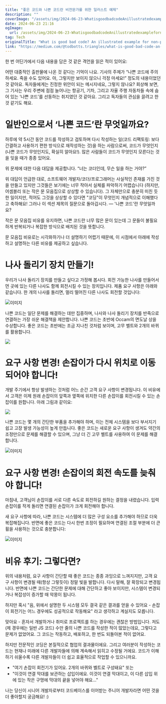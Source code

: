 ```yaml
---
title: "좋은 코드와 나쁜 코드란 비전문가를 위한 일러스트 예제"
description: ""
coverImage: "/assets/img/2024-06-23-WhatisgoodbadcodeAnillustratedexamplefornon-programmers_0.png"
date: 2024-06-23 21:16
ogImage:
  url: /assets/img/2024-06-23-WhatisgoodbadcodeAnillustratedexamplefornon-programmers_0.png
tag: Tech
originalTitle: "What is good bad code? An illustrated example for non-programmers"
link: "https://medium.com/@todbotts.triangles/what-is-good-bad-code-an-illustrated-example-for-non-programmers-1222b600a0f0"
---
```


한 번 어딘가에서 다음 내용을 담은 것 같은 격언을 읽은 적이 있어요:

어떤 대중적인 출판물에 나온 것 같다는 기억이 나요. 기사의 주제가 “나쁜 코드에 주의하세요. 죽을 수도 있어요. 아, 그렇지만 보이지 않으니 걱정 마세요!” 정도의 내용이었던 것 같아요. 독자들에게는 진정한 위안이 되는 메시지네요, 그렇지 않나요? 회상해 보면, 그 기사는 우리 주변에 점점 늘어나는 항공기, 기차, 그리고 자율 주행 자동차들 속에 숨어 있는 ‘나쁜 코드’를 선동하는 취지였던 것 같아요. 그리고 독자들의 관심을 끌려고 한 것 같기도 해요.

# 일반인으로서 ‘나쁜 코드’란 무엇일까요?

하루에 약 5시간 동안 코드를 작성하고 검토하며 다시 작성하는 일(코드 리팩토링: 보다 간결하고 사용하기 편한 방식으로 재작성하는 것)을 하는 사람으로써, 코드가 무엇인지(나쁜 코드가 무엇인지도, 확실히 알아요!). 많은 사람들이 코드가 무엇인지 모른다는 것을 잊을 때가 종종 있어요.

<div class="content-ad"></div>

위 문제에 대한 다음 대답을 제공합니다. “너는 코더인데, 무슨 일을 하는 거야?”

위 대답이 언급한 대로, 소프트웨어 개발자/코더/프로그래머는 사실적인 존재를 가진 것을 만들고 있지만 그것들은 보기에는 너무 작아서 실체를 파악하기 어렵습니다 (하지만, 어셈블리 또는 작은 문 모음집으로 상상할 수 있습니다). 그 자체만으로 충분히 미친 듯한 일이지만, 적어도 그것을 상상할 수 있다면 "코딩"이 무엇인지 개념적으로 이해했다고 축하해요! 그러나 이 섹션 제목의 질문으로 돌아갑시다. — '나쁜 코드'란 무엇일까요?

작은 문 모음집 비유를 유지하면, 나쁜 코드란 너무 많은 문이 있는데 그 문들이 불필요하게 반복되거나 복잡한 방식으로 배치된 것을 뜻합니다.

문 모음집 비유로는 시각화하기나 더 설명하기 어렵기 때문에, 이 시점에서 아래에 작성하고 설명하는 다른 비유를 제공하고 싶습니다.

<div class="content-ad"></div>

# 나사 돌리기 장치 만들기!

우리가 나사 돌리기 장치를 만들고 싶다고 가정해 봅시다. 회전 가능한 나사를 만들어서 먼 곳에 있는 다른 나사도 함께 회전시킬 수 있는 장치입니다. 제품 요구 사항은 아래와 같습니다. 한 개의 나사를 돌리면, 멀리 떨어진 다른 나사도 회전할 것입니다:

![이미지](/assets/img/2024-06-23-WhatisgoodbadcodeAnillustratedexamplefornon-programmers_0.png)

나쁜 코드는 일단 문제를 해결하는 데만 집중하며, 나사와 나사 돌리기 장치를 반죽으로 연결하는 가장 쉬운 해결책을 제안합니다. 나쁜 코드는 초반에 Occam의 면도날 상을 수상합니다. 좋은 코드는 초반에는 조금 지나친 것처럼 보이며, 고무 벨트와 2개의 바퀴를 활용합니다.

<div class="content-ad"></div>

<img src="/assets/img/2024-06-23-WhatisgoodbadcodeAnillustratedexamplefornon-programmers_1.png" />

# 요구 사항 변경! 손잡이가 다시 위치로 이동되어야 합니다!

개발 주기에서 항상 발생하는 것처럼 어느 순간 고객 요구 사항이 변경됩니다. 이 비유에서 고객은 이제 원래 손잡이의 앞쪽과 옆쪽에 위치한 다른 손잡이를 회전시킬 수 있는 손잡이를 원합니다. 아래 그림과 같이요:

<img src="/assets/img/2024-06-23-WhatisgoodbadcodeAnillustratedexamplefornon-programmers_2.png" />

<div class="content-ad"></div>

나쁜 코드는 몇 개의 간단한 부품을 추가해야 하며, 이는 전체 시스템을 보다 부서지기 쉽고 고장 발생 가능성이 높게 만듭니다. 좋은 코드는 새로운 요구 사항이 생겨도 약간의 조정만으로 문제를 해결할 수 있으며, 그냥 더 긴 고무 벨트를 사용하여 이 문제를 해결합니다.

![이미지](/assets/img/2024-06-23-WhatisgoodbadcodeAnillustratedexamplefornon-programmers_3.png)

# 요구 사항 변경! 손잡이의 회전 속도를 늦춰야 합니다!

마침내, 고객님이 손잡이를 서로 다른 속도로 회전하길 원하는 결정을 내렸습니다. 입력 손잡이를 작게 돌리면 연결된 손잡이가 크게 회전해야 합니다.

<div class="content-ad"></div>

새 요구 사항에 따라, 나쁜 코드는 시스템에 더 많은 구성 요소를 추가해야 하므로 더욱 복잡해집니다. 반면에 좋은 코드는 다시 한번 조정이 필요하며 연결된 조절 부분에 더 큰 휠을 사용하는 것으로 충분합니다:

![이미지](/assets/img/2024-06-23-WhatisgoodbadcodeAnillustratedexamplefornon-programmers_4.png)

# 비유 후기: 그렇다면?

위의 내용처럼, 요구 사항이 간단할 때 좋은 코드는 종종 과잉으로 느껴지지만, 고객 요구 사항이 변경될 때(항상 그렇듯이) 정말 빛을 발합니다. 다시 말해, 잘 확장되고 변경됩니다. 반면에 나쁜 코드는 간단한 문제에 대해 간단하고 좋아 보이지만, 시스템이 변경되거나 복잡성이 증가할 때 악몽이 됩니다.

<div class="content-ad"></div>

하지만 혹시 "음, 위에서 설명한 두 시스템 모두 결국 같은 결과를 얻을 수 있어요 - 손잡이 회전기는 어느 경우에도 성공적으로 작동해요" 라고 생각하고 계실지도 모릅니다.

맞아요 - 혼자서 개발하거나 취미로 프로젝트를 하는 경우에는 괜찮은 방법입니다. 저도 (제 경우에는 일반 JS 코드) 수만 줄의 나쁜 코드를 작성한 적이 많았는데요, 그렇다고 문제가 없었어요. 그 코드는 작동하고, 배포하고, 한 번도 되돌아본 적이 없어요.

하지만 전문적인 코딩은 본질적으로 협업의 결과물이에요. 그리고 여러분이 작성하는 코드는 현재나 미래에 다른 개발자들에 의해 계속해서 읽히고 수정될 거에요. 코드가 이해하기 쉬울수록 다른 개발자들이 더 쉽고 효율적으로 작업할 수 있으니까요.

- "여기 손잡이 회전기가 있어요. 2개의 바퀴와 벨트로 구성돼요" 또는
- "이것이 연결 막대를 보관하는 삽입이에요. 이것이 연결 막대이고, 이 다른 삽입 위에 있는 작은 구멍에 막대의 끝을 넣어야 해요..."

<div class="content-ad"></div>

나는 당신이 시니어 개발자로부터 코드베이스를 이어받는 주니어 개발자라면 어떤 것을 더 좋아할지 궁금해요! :)
